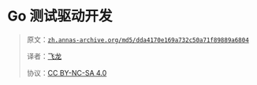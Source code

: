 # Go 测试驱动开发

> 原文：[`zh.annas-archive.org/md5/dda4170e169a732c50a71f89889a6804`](https://zh.annas-archive.org/md5/dda4170e169a732c50a71f89889a6804)
> 
> 译者：[飞龙](https://github.com/wizardforcel)
> 
> 协议：[CC BY-NC-SA 4.0](http://creativecommons.org/licenses/by-nc-sa/4.0/)